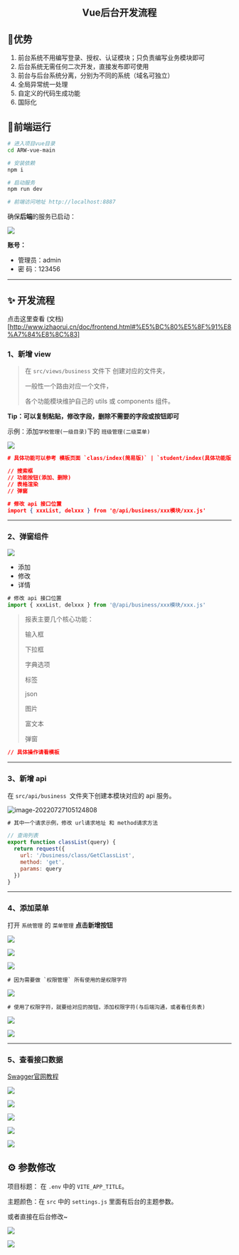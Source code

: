 <h2 align="center"> Vue后台开发流程</h2>



## 🎉优势

1. 前台系统不用编写登录、授权、认证模块；只负责编写业务模块即可
2. 后台系统无需任何二次开发，直接发布即可使用
3. 前台与后台系统分离，分别为不同的系统（域名可独立）
4. 全局异常统一处理
5. 自定义的代码生成功能
6. 国际化



## 🍁前端运行

```bash
# 进入项目vue目录
cd ARW-vue-main

# 安装依赖
npm i

# 启动服务
npm run dev

# 前端访问地址 http://localhost:8887
```

确保**后端**的服务已启动：

![](https://drive.kongwu.top/image/image/1dcb6d8203fddda558d50486225ae051.jpg)



**账号：**

- 管理员：admin
- 密  码：123456



------

## ✨ 开发流程

点击这里查看 (文档)[http://www.izhaorui.cn/doc/frontend.html#%E5%BC%80%E5%8F%91%E8%A7%84%E8%8C%83]



###  1、新增 view

> 在 `src/views/business` 文件下 创建对应的文件夹，
>
> 一般性一个路由对应一个文件，
>
> 各个功能模块维护自己的 utils 或 components 组件。

**Tip：可以复制粘贴，修改字段，删除不需要的字段或按钮即可**

示例：添加`学校管理(一级目录)`下的 `班级管理(二级菜单)`

![](https://drive.kongwu.top/image/image/6ed2c509c2d404a9446750a3d7a04734.jpg)



```json
# 具体功能可以参考 模板页面 `class/index(简易版)` | `student/index(具体功能版)`

// 搜索框
// 功能按钮(添加、删除)
// 表格渲染
// 弹窗

# 修改 api 接口位置
import { xxxList, delxxx } from '@/api/business/xxx模块/xxx.js'
```



------



### 2、弹窗组件

![](https://drive.kongwu.top/image/image/c004bd21f769a25a7a1fae07ed683e3c.jpg)

* 添加 
* 修改
* 详情

```js
# 修改 api 接口位置
import { xxxList, delxxx } from '@/api/business/xxx模块/xxx.js'
```



> 报表主要几个核心功能：
>
> 输入框
>
> 下拉框
>
> 字典选项
>
> 标签
>
> json
>
> 图片
>
> 富文本
>
> 弹窗

```json
// 具体操作请看模板
```



------



### 3、新增 api

在 `src/api/business `文件夹下创建本模块对应的 api 服务。

![image-20220727105124808](https://drive.kongwu.top/image/image/70787392f978e2fd24662cb6869f3f88.jpg)

```js
# 其中一个请求示例，修改 url请求地址 和 method请求方法

// 查询列表
export function classList(query) {
  return request({
    url: '/business/class/GetClassList',
    method: 'get',
    params: query
  })
}
```



------



### 4、添加菜单

打开 `系统管理` 的 `菜单管理` **点击新增按钮**

![](http://119.23.54.43/oss/test/20220727/F8A6A9BFD98036BA.jpg)



![](http://119.23.54.43/oss/test/20220727/E0E09E81BBC35E03.jpg)



![](http://119.23.54.43/oss/test/20220727/4FFC6A70AB40C4B9.jpg)

```
# 因为需要做 `权限管理` 所有使用的是权限字符
```

![](http://119.23.54.43/oss/test/20220727/5D9EA6F2808A960E.jpg)

```
# 使用了权限字符，就要给对应的按钮，添加权限字符(与后端沟通，或者看任务表)
```

![](http://119.23.54.43/oss/test/20220727/3C5DF2089ECDC331.jpg)

![](http://119.23.54.43/oss/test/20220727/B8493ECDF4A79630.jpg)





------



### 5、查看接口数据

[Swagger官网教程](https://docs.microsoft.com/zh-cn/aspnet/core/tutorials/web-api-help-pages-using-swagger?view=aspnetcore-5.0)



![](https://drive.kongwu.top/image/image/9e32cc653ce2d3dc782ab293e4d1b38b.jpg)

![](https://drive.kongwu.top/image/image/3e1374276316e1a284458320e017e08c.jpg)

![](http://119.23.54.43/oss/test/20220727/BAE6BA89F9B2BBAB.jpg)

![](http://119.23.54.43/oss/test/20220727/A1FADA3B87909DE1.jpg)

![](http://119.23.54.43/oss/test/20220727/521DA421B69E4C20.jpg)







## ⚙ 参数修改

项目标题： 在 `.env` 中的 `VITE_APP_TITLE`。

主题颜色：在 `src` 中的 `settings.js` 里面有后台的主题参数。

或者直接在后台修改~

![](http://119.23.54.43:8888/uploads/20220729/25F435E16122D654.jpg)

![](http://119.23.54.43/oss/20220729/8782D5526D7419CC.jpg)
